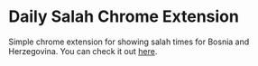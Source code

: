 # Daily Salah Chrome Extension
Simple chrome extension for showing salah times for Bosnia and Herzegovina.
You can check it out [here](https://chrome.google.com/webstore/detail/dnevna-vaktija/hiinlfchblibgjbfpkppokkfkgofgjjn).